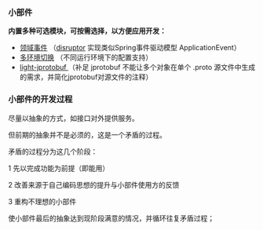 ### 小部件

**内置多种可选模块，可按需选择，以方便应用开发：**

- [领域事件](https://www.yuque.com/iohao/game/gmfy1k) （[disruptor](https://www.yuque.com/iohao/game/gmfy1k) 实现类似Spring事件驱动模型 ApplicationEvent）
- [多环境切换](https://www.yuque.com/iohao/game/ekx6ve) （不同运行环境下的配置支持）
- [light-jprotobuf ](https://www.yuque.com/iohao/game/vpe2t6) （补足 jprotobuf 不能让多个对象在单个 .proto 源文件中生成的需求，并简化jprotobuf对源文件的注释）


























### 小部件的开发过程

尽量以抽象的方式，如接口对外提供服务。

但前期的抽象并不是必须的，这是一个矛盾的过程。

矛盾的过程分为这几个阶段：

1 先以完成功能为前提（即能用）

2 改善来源于自己编码思想的提升与小部件使用方的反馈

3 重构不理想的小部件

使小部件最后的抽象达到现阶段满意的情况，并循环往复矛盾过程；



